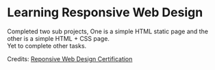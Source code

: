 # Learning Responsive Web Design
Completed two sub projects, One is a simple HTML static page and the other is a simple HTML + CSS page.
<br>
Yet to complete other tasks.

Credits: [Reponsive Web Design Certification ](https://www.freecodecamp.org/learn/2022/responsive-web-design/)
